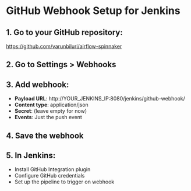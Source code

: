 # GitHub Webhook Setup for Jenkins

## 1. Go to your GitHub repository:
https://github.com/varunbiluri/airflow-spinnaker

## 2. Go to Settings > Webhooks

## 3. Add webhook:
- **Payload URL**: http://YOUR_JENKINS_IP:8080/jenkins/github-webhook/
- **Content type**: application/json
- **Secret**: (leave empty for now)
- **Events**: Just the push event

## 4. Save the webhook

## 5. In Jenkins:
- Install GitHub Integration plugin
- Configure GitHub credentials
- Set up the pipeline to trigger on webhook
